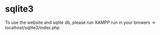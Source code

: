 # sqlite3
To use the website and sqlite db, please run XAMPP
run in your browers -> localhost/sqlite3/index.php
